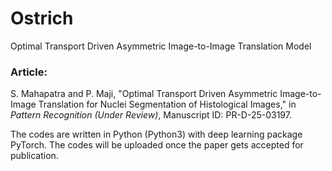# Ostrich
Optimal Transport Driven Asymmetric Image-to-Image Translation Model

### Article: 
S. Mahapatra and P. Maji, "Optimal Transport Driven Asymmetric Image-to-Image Translation for Nuclei Segmentation of Histological Images," in *Pattern Recognition (Under Review)*, Manuscript ID: PR-D-25-03197.

The codes are written in Python (Python3) with deep learning package PyTorch. The codes will be uploaded once the paper gets accepted for publication.
